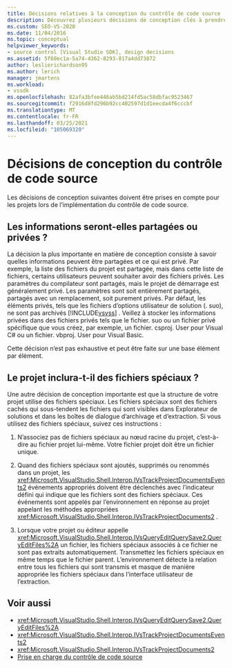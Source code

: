 ```yaml
---
title: Décisions relatives à la conception du contrôle de code source | Microsoft Docs
description: Découvrez plusieurs décisions de conception clés à prendre en compte pour les projets lors de l’implémentation du contrôle de code source.
ms.custom: SEO-VS-2020
ms.date: 11/04/2016
ms.topic: conceptual
helpviewer_keywords:
- source control [Visual Studio SDK], design decisions
ms.assetid: 5f60ec1a-5a74-4362-8293-817a4dd73872
author: leslierichardson95
ms.author: lerich
manager: jmartens
ms.workload:
- vssdk
ms.openlocfilehash: 82afa3bfee446ab5bd214fd5ac58dbfac9523467
ms.sourcegitcommit: f2916d8fd296b92cc402597d1d1eecda4f6cccbf
ms.translationtype: MT
ms.contentlocale: fr-FR
ms.lasthandoff: 03/25/2021
ms.locfileid: "105069320"
---
```

# <a name="source-control-design-decisions"></a>Décisions de conception du contrôle de code source
Les décisions de conception suivantes doivent être prises en compte pour les projets lors de l’implémentation du contrôle de code source.

## <a name="will-information-be-shared-or-private"></a>Les informations seront-elles partagées ou privées ?
 La décision la plus importante en matière de conception consiste à savoir quelles informations peuvent être partagées et ce qui est privé. Par exemple, la liste des fichiers du projet est partagée, mais dans cette liste de fichiers, certains utilisateurs peuvent souhaiter avoir des fichiers privés. Les paramètres du compilateur sont partagés, mais le projet de démarrage est généralement privé. Les paramètres sont soit entièrement partagés, partagés avec un remplacement, soit purement privés. Par défaut, les éléments privés, tels que les fichiers d’options utilisateur de solution (. suo), ne sont pas archivés [!INCLUDE[vsvss](../../extensibility/includes/vsvss_md.md)] . Veillez à stocker les informations privées dans des fichiers privés tels que le fichier. suo ou un fichier privé spécifique que vous créez, par exemple, un fichier. csproj. User pour Visual C# ou un fichier. vbproj. User pour Visual Basic.

 Cette décision n’est pas exhaustive et peut être faite sur une base élément par élément.

## <a name="will-the-project-include-special-files"></a>Le projet inclura-t-il des fichiers spéciaux ?
 Une autre décision de conception importante est que la structure de votre projet utilise des fichiers spéciaux. Les fichiers spéciaux sont des fichiers cachés qui sous-tendent les fichiers qui sont visibles dans Explorateur de solutions et dans les boîtes de dialogue d’archivage et d’extraction. Si vous utilisez des fichiers spéciaux, suivez ces instructions :

1. N’associez pas de fichiers spéciaux au nœud racine du projet, c’est-à-dire au fichier projet lui-même. Votre fichier projet doit être un fichier unique.

2. Quand des fichiers spéciaux sont ajoutés, supprimés ou renommés dans un projet, les <xref:Microsoft.VisualStudio.Shell.Interop.IVsTrackProjectDocumentsEvents2> événements appropriés doivent être déclenchés avec l’indicateur défini qui indique que les fichiers sont des fichiers spéciaux. Ces événements sont appelés par l’environnement en réponse au projet appelant les méthodes appropriées <xref:Microsoft.VisualStudio.Shell.Interop.IVsTrackProjectDocuments2> .

3. Lorsque votre projet ou éditeur appelle <xref:Microsoft.VisualStudio.Shell.Interop.IVsQueryEditQuerySave2.QueryEditFiles%2A> un fichier, les fichiers spéciaux associés à ce fichier ne sont pas extraits automatiquement. Transmettez les fichiers spéciaux en même temps que le fichier parent. L’environnement détecte la relation entre tous les fichiers qui sont transmis et masque de manière appropriée les fichiers spéciaux dans l’interface utilisateur de l’extraction.

## <a name="see-also"></a>Voir aussi
- <xref:Microsoft.VisualStudio.Shell.Interop.IVsQueryEditQuerySave2.QueryEditFiles%2A>
- <xref:Microsoft.VisualStudio.Shell.Interop.IVsTrackProjectDocumentsEvents2>
- <xref:Microsoft.VisualStudio.Shell.Interop.IVsTrackProjectDocuments2>
- [Prise en charge du contrôle de code source](../../extensibility/internals/supporting-source-control.md)
